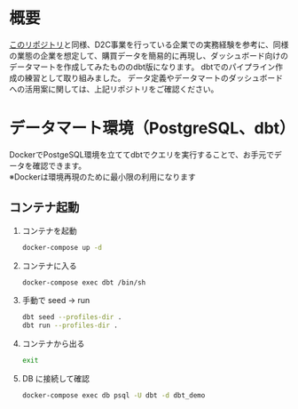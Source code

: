 # 概要
[このリポジトリ](https://github.com/yukayamaguchi18/mart_portfolio_2025)と同様、D2C事業を行っている企業での実務経験を参考に、同様の業態の企業を想定して、購買データを簡易的に再現し、ダッシュボード向けのデータマートを作成してみたもののdbt版になります。
dbtでのパイプライン作成の練習として取り組みました。
データ定義やデータマートのダッシュボードへの活用案に関しては、上記リポジトリをご確認ください。
# データマート環境（PostgreSQL、dbt）
DockerでPostgeSQL環境を立ててdbtでクエリを実行することで、お手元でデータを確認できます。  
※Dockerは環境再現のために最小限の利用になります
## コンテナ起動
1. コンテナを起動
    ```bash
    docker-compose up -d
    ```

2. コンテナに入る
    ```bash
    docker-compose exec dbt /bin/sh
    ```

3. 手動で seed → run
    ```bash
    dbt seed --profiles-dir .
    dbt run --profiles-dir .
    ```

4. コンテナから出る
    ```bash
    exit
    ```

5. DB に接続して確認
    ```bash
    docker-compose exec db psql -U dbt -d dbt_demo
    ```
